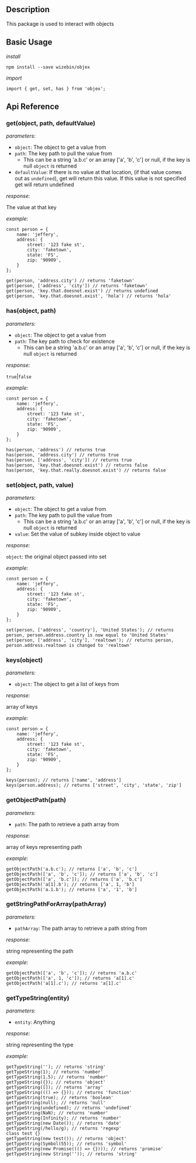 ## Description

This package is used to interact with objects

## Basic Usage

*install*

`npm install --save wizebin/objex`

*import*

`import { get, set, has } from 'objex';`

## Api Reference

### get(object, path, defaultValue)

*parameters:*

* `object`: The object to get a value from
* `path`: The key path to pull the value from
    * This can be a string 'a.b.c' or an array ['a', 'b', 'c'] or null, if the key is null `object` is returned
* `defaultValue`: If there is no value at that location, (if that value comes out as `undefined`), get will return this value. If this value is not specified get will return undefined

*response:*

The value at that key

*example:*

    const person = {
        name: 'jeffery',
        address: {
            street: '123 fake st',
            city: 'faketown',
            state: 'FS',
            zip: '90909',
        }
    };

    get(person, 'address.city') // returns 'faketown'
    get(person, ['address', 'city']) // returns 'faketown'
    get(person, 'key.that.doesnot.exist') // returns undefined
    get(person, 'key.that.doesnot.exist', 'hola') // returns 'hola'

### has(object, path)

*parameters:*

* `object`: The object to get a value from
* `path`: The key path to check for existence
    * This can be a string 'a.b.c' or an array ['a', 'b', 'c'] or null, if the key is null `object` is returned

*response:*

`true`|`false`

*example:*

    const person = {
        name: 'jeffery',
        address: {
            street: '123 fake st',
            city: 'faketown',
            state: 'FS',
            zip: '90909',
        }
    };

    has(person, 'address') // returns true
    has(person, 'address.city') // returns true
    has(person, ['address', 'city']) // returns true
    has(person, 'key.that.doesnot.exist') // returns false
    has(person, 'key.that.really.doesnot.exist') // returns false

### set(object, path, value)

*parameters:*

* `object`: The object to get a value from
* `path`: The key path to pull the value from
    * This can be a string 'a.b.c' or an array ['a', 'b', 'c'] or null, if the key is null `object` is returned
* `value`: Set the value of subkey inside object to value

*response:*

`object`: the original object passed into set

*example:*

    const person = {
        name: 'jeffery',
        address: {
            street: '123 fake st',
            city: 'faketown',
            state: 'FS',
            zip: '90909',
        }
    };

    set(person, ['address', 'country'], 'United States'); // returns person, person.address.country is now equal to 'United States'
    set(person, ['address', 'city'], 'realtown'); // returns person, person.address.realtown is changed to 'realtown'

### keys(object)

*parameters:*

* `object`: The object to get a list of keys from

*response:*

array of keys

*example:*

    const person = {
        name: 'jeffery',
        address: {
            street: '123 fake st',
            city: 'faketown',
            state: 'FS',
            zip: '90909',
        }
    };

    keys(person); // returns ['name', 'address']
    keys(person.address); // returns ['street', 'city', 'state', 'zip']

### getObjectPath(path)

*parameters:*

* `path`: The path to retrieve a path array from

*response:*

array of keys representing path

*example:*

    getObjectPath('a.b.c'); // returns ['a', 'b', 'c']
    getObjectPath(['a', 'b', 'c']); // returns ['a', 'b', 'c']
    getObjectPath(['a', 'b.c']); // returns ['a', 'b.c']
    getObjectPath('a[1].b'); // returns ['a', 1, 'b']
    getObjectPath('a.1.b'); // returns ['a', '1', 'b']

### getStringPathForArray(pathArray)

*parameters:*

* `pathArray`: The path array to retrieve a path string from

*response:*

string representing the path

*example:*

    getObjectPath(['a', 'b', 'c']); // returns 'a.b.c'
    getObjectPath(['a', 1, 'c']); // returns 'a[1].c'
    getObjectPath('a[1].c'); // returns 'a[1].c'

### getTypeString(entity)

*parameters:*

* `entity`: Anything

*response:*

string representing the type

*example:*

    getTypeString(''); // returns 'string'
    getTypeString(1); // returns 'number'
    getTypeString(1.5); // returns 'number'
    getTypeString({}); // returns 'object'
    getTypeString([]); // returns 'array'
    getTypeString((() => {})); // returns 'function'
    getTypeString(true); // returns 'boolean'
    getTypeString(null); // returns 'null'
    getTypeString(undefined); // returns 'undefined'
    getTypeString(NaN); // returns 'number'
    getTypeString(Infinity); // returns 'number'
    getTypeString(new Date()); // returns 'date'
    getTypeString(/hello/g); // returns 'regexp'
    class test {}
    getTypeString(new test()); // returns 'object'
    getTypeString(Symbol(55)); // returns 'symbol'
    getTypeString(new Promise((() => {}))); // returns 'promise'
    getTypeString(new String('')); // returns 'string'
